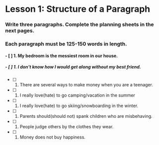 # Lesson 1: Structure of a Paragraph

### Write three paragraphs. Complete the planning sheets in the next pages.
### Each paragraph must be 125-150 words in length.
 
#### - [ ] 1. My bedroom is the messiest room in our house.
##### - [ ] 1. I don't know how I would get along without my best friend.
- [ ] 1. There are several ways to make money when you are a teenager.
- [ ] 1. I really love(hate) to go camping/vacation in the summer
- [ ] 1. I really love(hate) to go skiing/snowboarding in the winter.
- [ ] 1. Parents should(should not) spank children who are misbehaving.
- [ ] 1. People judge others by the clothes they wear.
- [ ] 1. Money does not buy happiness.